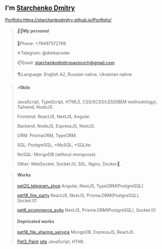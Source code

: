 ## I'm <a href="/README.md" >Starchenko Dmitry</a>

<a href="https://starchenkodmitry.github.io/Portfolio/" >Portfolio:</a>https://starchenkodmitry.github.io/Portfolio/

> ##### 👨‍🎓My personal
> 
> 📱Phone: +79497372766
>
> ✈Telegram: @dimkacoder
> 
> 📫Email: starchenkodmitrypavlovich@gmail.com
> 
> 🌎Language: English A2, Russian native, Ukrainian native

> ##### ⚡Skils
> JavaScript, TypeScript, HTML5, CSS/SCSS/LESS(BEM methodology), Tailwind, NodeJS.
> 
> Frontend: ReactJS, NextJS, Angular.
> 
> Backend: NodeJS, ExpressJS, NestJS.
> 
> ORM: PrismaORM, TypeORM.
> 
> SQL: PostgreSQL, *MySQL, *SQLite.
> 
> NoSQL: MongoDB (without mongoose).
>
> Other: WebSocket, Socket.IO, SSL, Nginx, Docker💓.

> #### Works
> [pet20_telegram_shop](https://github.com/StarchenkoDmitry/pet20_telegram_shop)
> Angular, NestJS, TypeORM(PostgreSQL)
> 
> [pet18_fire_party](https://github.com/StarchenkoDmitry/pet18_fire_party)
> ReactJS, NestJS, Prisma.ORM(PostgreSQL), Socket.IO
> 
> [pet6_ecommerce_avito](https://github.com/StarchenkoDmitry/pet6_ecommerce_avito)
> NextJS, Prisma.ORM(PostgreSQL), Socket.IO
> 
> #### Depricated works
> [pet16_file_sharing_service](https://github.com/StarchenkoDmitry/pet16_file_sharing_service)
> MongoDB, ExpressJS, ReactJS
> 
> [Pet3_Paint](https://github.com/StarchenkoDmitry/Pet3_Paint)
> [site](https://starchenkodmitry.github.io/Pet3_Paint/#en)
> JavaScript, HTML
